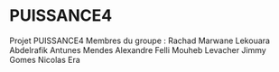 # PUISSANCE4
Projet PUISSANCE4
Membres du groupe :
Rachad Marwane
Lekouara Abdelrafik
Antunes Mendes Alexandre
Felli Mouheb
Levacher Jimmy
Gomes Nicolas
Era
